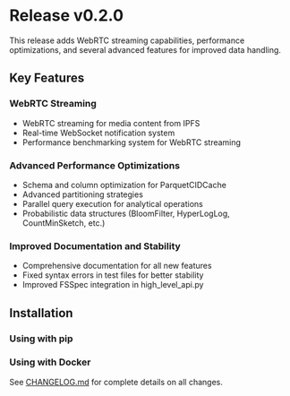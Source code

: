 # Release v0.2.0

This release adds WebRTC streaming capabilities, performance optimizations, and several advanced features for improved data handling.

## Key Features

### WebRTC Streaming
- WebRTC streaming for media content from IPFS
- Real-time WebSocket notification system
- Performance benchmarking system for WebRTC streaming

### Advanced Performance Optimizations
- Schema and column optimization for ParquetCIDCache
- Advanced partitioning strategies
- Parallel query execution for analytical operations
- Probabilistic data structures (BloomFilter, HyperLogLog, CountMinSketch, etc.)

### Improved Documentation and Stability
- Comprehensive documentation for all new features
- Fixed syntax errors in test files for better stability
- Improved FSSpec integration in high_level_api.py

## Installation

### Using with pip


### Using with Docker


See [CHANGELOG.md](https://github.com/endomorphosis/ipfs_kit_py/blob/main/CHANGELOG.md) for complete details on all changes.
